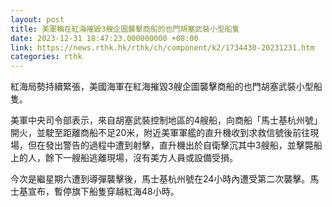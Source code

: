 ```yaml
---
layout: post
title: 美軍稱在紅海摧毀3艘企圖襲擊商船的也門胡塞武裝小型船隻
date: 2023-12-31 18:47:23.000000000 +08:00
link: https://news.rthk.hk/rthk/ch/component/k2/1734430-20231231.htm
categories: rthk
---
```


紅海局勢持續緊張，美國海軍在紅海摧毀3艘企圖襲擊商船的也門胡塞武裝小型船隻。

美軍中央司令部表示，來自胡塞武裝控制地區的4艘船，向商船「馬士基杭州號」開火，並駛至距離商船不足20米，附近美軍軍艦的直升機收到求救信號後前往現場，但在發出警告的過程中遭到射擊，直升機出於自衛擊沉其中3艘船，並擊斃船上的人，餘下一艘船逃離現場，沒有美方人員或設備受損。

今次是繼星期六遭到導彈襲擊後，馬士基杭州號在24小時內遭受第二次襲擊。馬士基宣布，暫停旗下船隻穿越紅海48小時。
